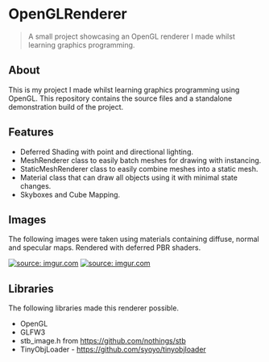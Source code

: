 # OpenGLRenderer
> A small project showcasing an OpenGL renderer I made whilst learning graphics programming.

## About

This is my project I made whilst learning graphics programming using OpenGL. This repository contains the source files and a standalone demonstration build of the project.

## Features

* Deferred Shading with point and directional lighting.
* MeshRenderer class to easily batch meshes for drawing with instancing.
* StaticMeshRenderer class to easily combine meshes into a static mesh.
* Material class that can draw all objects using it with minimal state changes.
* Skyboxes and Cube Mapping.

## Images

The following images were taken using materials containing diffuse, normal and specular maps. Rendered with deferred PBR shaders.

<a href="https://imgur.com/7hasjSZ"><img src="https://i.imgur.com/7hasjSZ.png" title="source: imgur.com" /></a>
<a href="https://imgur.com/s60Pf6c"><img src="https://i.imgur.com/s60Pf6c.png" title="source: imgur.com" /></a>

## Libraries

The following libraries made this renderer possible.

* OpenGL
* GLFW3
* stb_image.h from https://github.com/nothings/stb
* TinyObjLoader - https://github.com/syoyo/tinyobjloader

